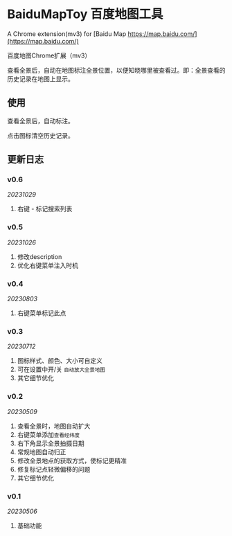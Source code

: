 # BaiduMapToy 百度地图工具

A Chrome extension(mv3) for [Baidu Map https://map.baidu.com/](https://map.baidu.com/)

百度地图Chrome扩展（mv3）

查看全景后，自动在地图标注全景位置，以便知晓哪里被查看过。即：全景查看的历史记录在地图上显示。

## 使用

查看全景后，自动标注。

点击图标清空历史记录。

## 更新日志

### v0.6

*20231029*

1. 右键 - 标记搜索列表

### v0.5

*20231026*

1. 修改description
2. 优化右键菜单注入时机

### v0.4

*20230803*

1. 右键菜单标记此点

### v0.3

*20230712*

1. 图标样式、颜色、大小可自定义
2. 可在设置中开/关 `自动放大全景地图`
3. 其它细节优化

### v0.2

*20230509*

1. 查看全景时，地图自动扩大
2. 右键菜单添加`查看经纬度`
3. 右下角显示全景拍摄日期
4. 常规地图自动归正
5. 修改全景地点的获取方式，使标记更精准
6. 修复标记点轻微偏移的问题
7. 其它细节优化

### v0.1

*20230506*

1. 基础功能